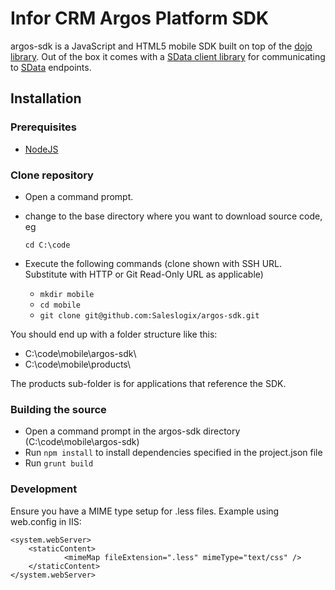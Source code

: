 # Infor CRM Argos Platform SDK
argos-sdk is a JavaScript and HTML5 mobile SDK built on top of the [dojo library](http://dojotoolkit.org/). Out of the box it comes with a [SData client library](https://github.com/Saleslogix/SDataJavaScriptClientLib) for communicating to [SData](http://sage.github.io/SData-2.0/pages/core/0100/) endpoints.

## Installation

### Prerequisites

- [NodeJS](https://nodejs.org)

### Clone repository

- Open a command prompt.
- change to the base directory where you want to download source code, eg

  `cd C:\code`

- Execute the following commands (clone shown with SSH URL. Substitute with HTTP or Git Read-Only URL as applicable)

  - `mkdir mobile`
  - `cd mobile`
  - `git clone git@github.com:Saleslogix/argos-sdk.git`

You should end up with a folder structure like this:

- C:\code\mobile\argos-sdk\
- C:\code\mobile\products\

The products sub-folder is for applications that reference the SDK.

### Building the source
- Open a command prompt in the argos-sdk directory (C:\code\mobile\argos-sdk)
- Run `npm install` to install dependencies specified in the project.json file
- Run `grunt build`

### Development

Ensure you have a MIME type setup for .less files. Example using web.config in IIS:

```
<system.webServer>
    <staticContent>
            <mimeMap fileExtension=".less" mimeType="text/css" />
    </staticContent>
</system.webServer>
```
